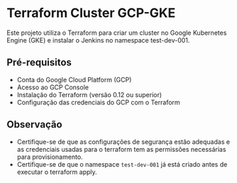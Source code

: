 # Terraform Cluster GCP-GKE

Este projeto utiliza o Terraform para criar um cluster no Google Kubernetes Engine (GKE) e instalar o Jenkins no namespace test-dev-001.

## Pré-requisitos

- Conta do Google Cloud Platform (GCP)
- Acesso ao GCP Console
- Instalação do Terraform (versão 0.12 ou superior)
- Configuração das credenciais do GCP com o Terraform

## Observação

- Certifique-se de que as configurações de segurança estão adequadas e as credenciais usadas para o terraform tem as permissões necessárias para provisionamento.
- Certifique-se de que o namespace `test-dev-001` já está criado antes de executar o terraform apply.
